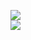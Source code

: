 [![](https://img.shields.io/badge/Made%20With-Github%20Spray-lightgrey.svg?style=for-the-badge&logo=github)](https://github.com/Annihil/github-spray#5987)  
[![](https://i.imgur.com/2DrTn0Z.gif)](https://github.com/Annihil/github-spray)